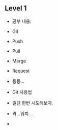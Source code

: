 ﻿## Level 1

 - 공부 내용:
 - Git
 - Push
 - Pull
 - Merge
 - Request
 - 등등...

 - Git 사용법
 - 일단 한번 시도해보자.
 - 와...뭐지....
 - 

